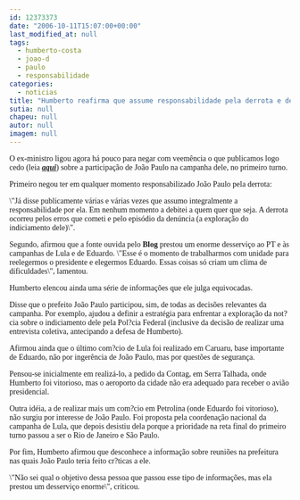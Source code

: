 ```yaml
---
id: 12373373
date: "2006-10-11T15:07:00+00:00"
last_modified_at: null
tags:
  - humberto-costa
  - joao-d
  - paulo
  - responsabilidade
categories:
  - noticias
title: "Humberto reafirma que assume responsabilidade pela derrota e defende João Paulo"
sutia: null
chapeu: null
autor: null
imagem: null
---
```

<p><P><FONT face=Verdana>O ex-ministro ligou agora há pouco para negar com veemência o que publicamos logo cedo (leia <STRONG><EM><A href=\"https://jc3.uol.com.br/blogs/jc/2006/10/11/index.php#2288\" target=_blank>aqui</A></EM></STRONG>) sobre a participação de João Paulo na campanha dele, no primeiro turno.</FONT></P></p>
<p><P><FONT face=Verdana>Primeiro negou ter em qualquer momento responsabilizado João Paulo pela derrota: </FONT></P></p>
<p><P><FONT face=Verdana>\"Já disse publicamente várias e várias vezes que assumo integralmente a responsabilidade por ela. Em nenhum momento a debitei a quem quer que seja. A derrota ocorreu pelos erros que cometi e pelo episódio da denúncia (a exploração do indiciamento dele)\".</FONT></P></p>
<p><P><FONT face=Verdana>Segundo, afirmou que a fonte ouvida pelo <STRONG>Blog</STRONG> prestou um enorme desserviço ao PT e às campanhas de Lula e de Eduardo. \"Esse é o momento de trabalharmos com unidade para reelegermos o presidente e elegermos Eduardo. Essas coisas só criam um clima de dificuldades\", lamentou.</FONT></P></p>
<p><P><FONT face=Verdana>Humberto elencou ainda uma série de informações que ele julga equivocadas.</FONT></P></p>
<p><P><FONT face=Verdana>Disse que o prefeito João Paulo participou, sim, de todas as decisões relevantes da campanha. Por exemplo, ajudou a definir a estratégia para enfrentar a exploração da not?cia sobre o indiciamento dele pela Pol?cia Federal (inclusive da decisão de realizar uma entrevista coletiva, antecipando a defesa de Humberto).</FONT></P></p>
<p><P><FONT face=Verdana>Afirmou ainda que o último com?cio de Lula foi realizado em Caruaru, base importante de Eduardo, não por ingerência de João Paulo, mas por questões de segurança. </FONT></P></p>
<p><P><FONT face=Verdana>Pensou-se inicialmente em realizá-lo, a pedido da Contag, em Serra Talhada, onde Humberto foi vitorioso, mas o aeroporto da cidade não era adequado para receber o avião presidencial.</FONT></P></p>
<p><P><FONT face=Verdana>Outra idéia, a de realizar mais um com?cio em Petrolina (onde Eduardo foi vitorioso), não surgiu por interesse de João Paulo. Foi proposta pela coordenação nacional da campanha de Lula, que depois desistiu dela porque a prioridade na reta final do primeiro turno passou a ser o Rio de Janeiro e São Paulo.</FONT></P></p>
<p><P><FONT face=Verdana>Por fim, Humberto afirmou que desconhece a informação sobre reuniões na prefeitura nas quais João Paulo teria feito cr?ticas a ele.</FONT></P></p>
<p><P><FONT face=Verdana>\"Não sei qual o objetivo dessa pessoa que passou esse tipo de informações, mas ela prestou um desserviço enorme\", criticou.</FONT></P> </p>
